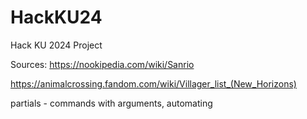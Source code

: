 # HackKU24
Hack KU 2024 Project

Sources: https://nookipedia.com/wiki/Sanrio

https://animalcrossing.fandom.com/wiki/Villager_list_(New_Horizons)

partials - commands with arguments, automating